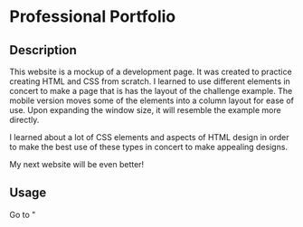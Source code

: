 # Professional Portfolio

## Description

This website is a mockup of a development page.  It was created to practice creating HTML and CSS from scratch.  I learned to use different elements in concert to make a page that is has the layout of the challenge example.  The mobile version moves some of the elements into a column layout for ease of use.  Upon expanding the window size, it will resemble the example more directly.

I learned about a lot of CSS elements and aspects of HTML design in order to make the best use of these types in concert to make appealing designs.

My next website will be even better!

## Usage

Go to "
